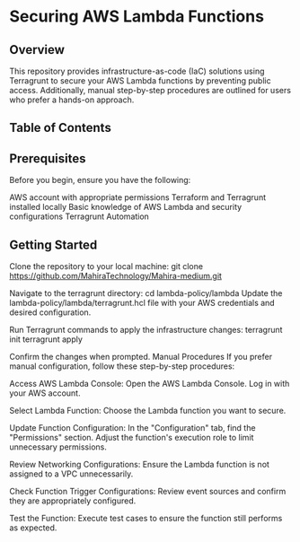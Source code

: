 #                                                               Securing AWS Lambda Functions

## Overview
This repository provides infrastructure-as-code (IaC) solutions using Terragrunt to secure your AWS Lambda functions by preventing public access. Additionally, manual step-by-step procedures are outlined for users who prefer a hands-on approach.

## Table of Contents

## Prerequisites
Before you begin, ensure you have the following:

AWS account with appropriate permissions
Terraform and Terragrunt installed locally
Basic knowledge of AWS Lambda and security configurations
Terragrunt Automation

## Getting Started
Clone the repository to your local machine:
git clone https://github.com/MahiraTechnology/Mahira-medium.git

Navigate to the terragrunt directory:
cd lambda-policy/lambda
Update the lambda-policy/lambda/terragrunt.hcl file with your AWS credentials and desired configuration.

Run Terragrunt commands to apply the infrastructure changes:
terragrunt init
terragrunt apply

Confirm the changes when prompted.
Manual Procedures
If you prefer manual configuration, follow these step-by-step procedures:

Access AWS Lambda Console:
Open the AWS Lambda Console.
Log in with your AWS account.

Select Lambda Function:
Choose the Lambda function you want to secure.

Update Function Configuration:
In the "Configuration" tab, find the "Permissions" section.
Adjust the function's execution role to limit unnecessary permissions.

Review Networking Configurations:
Ensure the Lambda function is not assigned to a VPC unnecessarily.

Check Function Trigger Configurations:
Review event sources and confirm they are appropriately configured.

Test the Function:
Execute test cases to ensure the function still performs as expected.